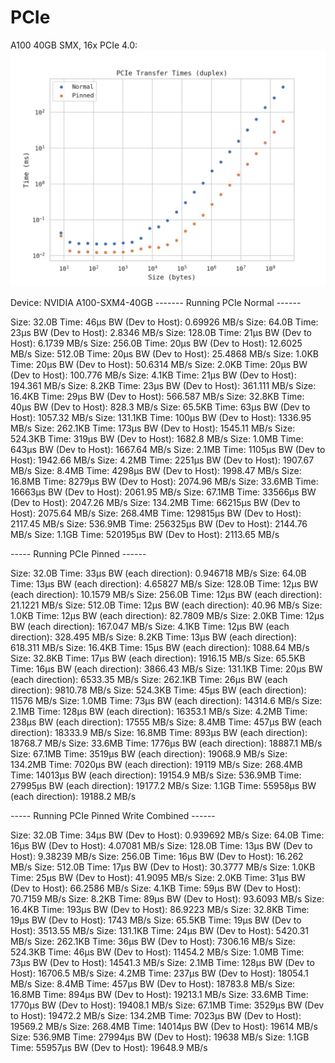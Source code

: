 # PCIe

A100 40GB SMX, 16x PCIe 4.0:
![](pcie.png)

Device: NVIDIA A100-SXM4-40GB
------- Running PCIe Normal ------

Size: 32.0B Time: 46μs BW (Dev to Host): 0.69926 MB/s
Size: 64.0B Time: 23μs BW (Dev to Host): 2.8346 MB/s
Size: 128.0B Time: 21μs BW (Dev to Host): 6.1739 MB/s
Size: 256.0B Time: 20μs BW (Dev to Host): 12.6025 MB/s
Size: 512.0B Time: 20μs BW (Dev to Host): 25.4868 MB/s
Size: 1.0KB Time: 20μs BW (Dev to Host): 50.6314 MB/s
Size: 2.0KB Time: 20μs BW (Dev to Host): 100.776 MB/s
Size: 4.1KB Time: 21μs BW (Dev to Host): 194.361 MB/s
Size: 8.2KB Time: 23μs BW (Dev to Host): 361.111 MB/s
Size: 16.4KB Time: 29μs BW (Dev to Host): 566.587 MB/s
Size: 32.8KB Time: 40μs BW (Dev to Host): 828.3 MB/s
Size: 65.5KB Time: 63μs BW (Dev to Host): 1057.32 MB/s
Size: 131.1KB Time: 100μs BW (Dev to Host): 1336.95 MB/s
Size: 262.1KB Time: 173μs BW (Dev to Host): 1545.11 MB/s
Size: 524.3KB Time: 319μs BW (Dev to Host): 1682.8 MB/s
Size: 1.0MB Time: 643μs BW (Dev to Host): 1667.64 MB/s
Size: 2.1MB Time: 1105μs BW (Dev to Host): 1942.66 MB/s
Size: 4.2MB Time: 2251μs BW (Dev to Host): 1907.67 MB/s
Size: 8.4MB Time: 4298μs BW (Dev to Host): 1998.47 MB/s
Size: 16.8MB Time: 8279μs BW (Dev to Host): 2074.96 MB/s
Size: 33.6MB Time: 16663μs BW (Dev to Host): 2061.95 MB/s
Size: 67.1MB Time: 33566μs BW (Dev to Host): 2047.26 MB/s
Size: 134.2MB Time: 66215μs BW (Dev to Host): 2075.64 MB/s
Size: 268.4MB Time: 129815μs BW (Dev to Host): 2117.45 MB/s
Size: 536.9MB Time: 256325μs BW (Dev to Host): 2144.76 MB/s
Size: 1.1GB Time: 520195μs BW (Dev to Host): 2113.65 MB/s

----- Running PCIe Pinned ------

Size: 32.0B Time: 33μs BW (each direction): 0.946718 MB/s
Size: 64.0B Time: 13μs BW (each direction): 4.65827 MB/s
Size: 128.0B Time: 12μs BW (each direction): 10.1579 MB/s
Size: 256.0B Time: 12μs BW (each direction): 21.1221 MB/s
Size: 512.0B Time: 12μs BW (each direction): 40.96 MB/s
Size: 1.0KB Time: 12μs BW (each direction): 82.7809 MB/s
Size: 2.0KB Time: 12μs BW (each direction): 167.047 MB/s
Size: 4.1KB Time: 12μs BW (each direction): 328.495 MB/s
Size: 8.2KB Time: 13μs BW (each direction): 618.311 MB/s
Size: 16.4KB Time: 15μs BW (each direction): 1088.64 MB/s
Size: 32.8KB Time: 17μs BW (each direction): 1916.15 MB/s
Size: 65.5KB Time: 16μs BW (each direction): 3866.43 MB/s
Size: 131.1KB Time: 20μs BW (each direction): 6533.35 MB/s
Size: 262.1KB Time: 26μs BW (each direction): 9810.78 MB/s
Size: 524.3KB Time: 45μs BW (each direction): 11576 MB/s
Size: 1.0MB Time: 73μs BW (each direction): 14314.6 MB/s
Size: 2.1MB Time: 128μs BW (each direction): 16353.1 MB/s
Size: 4.2MB Time: 238μs BW (each direction): 17555 MB/s
Size: 8.4MB Time: 457μs BW (each direction): 18333.9 MB/s
Size: 16.8MB Time: 893μs BW (each direction): 18768.7 MB/s
Size: 33.6MB Time: 1776μs BW (each direction): 18887.1 MB/s
Size: 67.1MB Time: 3519μs BW (each direction): 19068.9 MB/s
Size: 134.2MB Time: 7020μs BW (each direction): 19119 MB/s
Size: 268.4MB Time: 14013μs BW (each direction): 19154.9 MB/s
Size: 536.9MB Time: 27995μs BW (each direction): 19177.2 MB/s
Size: 1.1GB Time: 55958μs BW (each direction): 19188.2 MB/s

----- Running PCIe Pinned Write Combined ------

Size: 32.0B Time: 34μs BW (Dev to Host): 0.939692 MB/s
Size: 64.0B Time: 16μs BW (Dev to Host): 4.07081 MB/s
Size: 128.0B Time: 13μs BW (Dev to Host): 9.38239 MB/s
Size: 256.0B Time: 16μs BW (Dev to Host): 16.262 MB/s
Size: 512.0B Time: 17μs BW (Dev to Host): 30.3777 MB/s
Size: 1.0KB Time: 25μs BW (Dev to Host): 41.9095 MB/s
Size: 2.0KB Time: 31μs BW (Dev to Host): 66.2586 MB/s
Size: 4.1KB Time: 59μs BW (Dev to Host): 70.7159 MB/s
Size: 8.2KB Time: 89μs BW (Dev to Host): 93.6093 MB/s
Size: 16.4KB Time: 193μs BW (Dev to Host): 86.9223 MB/s
Size: 32.8KB Time: 19μs BW (Dev to Host): 1743 MB/s
Size: 65.5KB Time: 19μs BW (Dev to Host): 3513.55 MB/s
Size: 131.1KB Time: 24μs BW (Dev to Host): 5420.31 MB/s
Size: 262.1KB Time: 36μs BW (Dev to Host): 7306.16 MB/s
Size: 524.3KB Time: 46μs BW (Dev to Host): 11454.2 MB/s
Size: 1.0MB Time: 73μs BW (Dev to Host): 14541.3 MB/s
Size: 2.1MB Time: 128μs BW (Dev to Host): 16706.5 MB/s
Size: 4.2MB Time: 237μs BW (Dev to Host): 18054.1 MB/s
Size: 8.4MB Time: 457μs BW (Dev to Host): 18783.8 MB/s
Size: 16.8MB Time: 894μs BW (Dev to Host): 19213.1 MB/s
Size: 33.6MB Time: 1770μs BW (Dev to Host): 19408.1 MB/s
Size: 67.1MB Time: 3529μs BW (Dev to Host): 19472.2 MB/s
Size: 134.2MB Time: 7023μs BW (Dev to Host): 19569.2 MB/s
Size: 268.4MB Time: 14014μs BW (Dev to Host): 19614 MB/s
Size: 536.9MB Time: 27994μs BW (Dev to Host): 19638 MB/s
Size: 1.1GB Time: 55957μs BW (Dev to Host): 19648.9 MB/s
